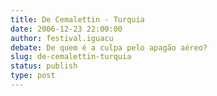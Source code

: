 ```yaml
---
title: De Cemalettin - Turquia
date: 2006-12-23 22:00:00
author: festival.iguacu
debate: De quem é a culpa pelo apagão aéreo?
slug: de-cemalettin-turquia
status: publish 
type: post
---
```




